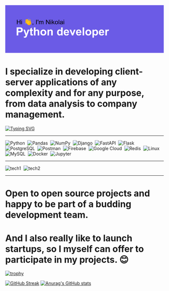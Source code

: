 <img src="header.png" alt="Header goes here, but something wrong...">

<h1>I specialize in developing client-server applications of any complexity and for any purpose, from data analysis to company management.</h1>

[![Typing SVG](https://readme-typing-svg.herokuapp.com?font=Space+Mono&size=40&duration=3000&color=51F70C&width=500&height=60&lines=Optimized+backend;Database+architecture;Highly+loaded+services;Big+data;Machine+learning;RESTFULL+applications;Modern+technologies)](https://git.io/typing-svg)

<hr>
<div>
  <img src="https://cdn.jsdelivr.net/gh/devicons/devicon/icons/python/python-original.svg"  title="Python" alt="Python" width="70" height="70"/>&nbsp;
  <img src="https://cdn.jsdelivr.net/gh/devicons/devicon/icons/pandas/pandas-original.svg"  title="Pandas" alt="Pandas" width="70" height="70"/>&nbsp;
  <img src="https://cdn.jsdelivr.net/gh/devicons/devicon/icons/numpy/numpy-original.svg"  title="NumPy" alt="NumPy" width="70" height="70"/>&nbsp;
  <img src="https://seeklogo.com/images/D/django-logo-4C5ECF7036-seeklogo.com.png"  title="Django" alt="Django" width="70" height="70"/>&nbsp;
  <img src="https://cdn.jsdelivr.net/gh/devicons/devicon/icons/fastapi/fastapi-original.svg"  title="FastAPI" alt="FastAPI" width="70" height="70"/>&nbsp;
  <img src="https://cdn.jsdelivr.net/gh/devicons/devicon/icons/flask/flask-original-wordmark.svg"  title="Flask" alt="Flask" width="70" height="70"/>&nbsp;
  <img src="https://cdn.jsdelivr.net/gh/devicons/devicon/icons/postgresql/postgresql-original-wordmark.svg"  title="PostgreSQL" alt="PostgreSQL" width="70" height="70"/>&nbsp;
  <img src="https://seeklogo.com/images/P/postman-logo-0087CA0D15-seeklogo.com.png" title="Postman" alt="Postman" width="70" height="70"/>&nbsp;
  <img src="https://cdn.jsdelivr.net/gh/devicons/devicon/icons/firebase/firebase-plain-wordmark.svg" title="Firebase" alt="Firebase" width="70" height="70"/>&nbsp;
  <img src="https://cdn.jsdelivr.net/gh/devicons/devicon/icons/googlecloud/googlecloud-original-wordmark.svg" title="Google Cloud" alt="Google Cloud" width="70" height="70"/>&nbsp;
  <img src="https://cdn.jsdelivr.net/gh/devicons/devicon/icons/redis/redis-original-wordmark.svg" title="Redis" alt="Redis" width="70" height="70"/>&nbsp;
  <img src="https://cdn.jsdelivr.net/gh/devicons/devicon/icons/linux/linux-original.svg" title="Linux" alt="Linux" width="70" height="70"/>&nbsp;
  <img src="https://cdn.jsdelivr.net/gh/devicons/devicon/icons/mysql/mysql-original-wordmark.svg" title="MySQL" alt="MySQL" width="70" height="70"/>&nbsp;
  <img src="https://cdn.jsdelivr.net/gh/devicons/devicon/icons/docker/docker-original-wordmark.svg" title="Docker" alt="Docker" width="70" height="70"/>&nbsp;
<img src="https://cdn.jsdelivr.net/gh/devicons/devicon/icons/jupyter/jupyter-original-wordmark.svg" title="Jupyter" alt="Jupyter" width="70" height="70"/>&nbsp;
</div>
<hr>

<p>
  <img src="https://readme-typing-svg.herokuapp.com?font=Space+Mono&size=40&duration=650&color=D33DF7&multiline=true&height=370&lines=Python;Pandas;NumPy;Django;FastAPI;Flask;PostgreSQL" style="fill: #5652c4;" title="tech1" alt="tech1" width="400" height="370"/>&nbsp;
  <img src="https://readme-typing-svg.herokuapp.com?font=Space+Mono&size=40&duration=580&color=0CF7E1&multiline=true&height=370&lines=Postman;Google+Cloud;Firebase;Redis;Linux;MySQL;Docker;Jupyter" style="fill: #5652c4;"  title="tech2" alt="tech2" width="400" height="370"/>&nbsp;
</p>

<hr>
<h1>Open to open source projects and happy to be part of a budding development team.</h1>
<h1>And I also really like to launch startups, so I myself can offer to participate in my projects. 😊</h1>

[![trophy](https://github-profile-trophy.vercel.app/?username=NyxDeveloper&theme=onedark)](https://github.com/ryo-ma/github-profile-trophy)

[![GitHub Streak](https://github-readme-streak-stats.herokuapp.com?user=NyxDeveloper&theme=dark&date_format=j%20M%5B%20Y%5D)](https://git.io/streak-stats)
[![Anurag's GitHub stats](https://github-readme-stats.vercel.app/api?username=NyxDeveloper)](https://github.com/anuraghazra/github-readme-stats)


